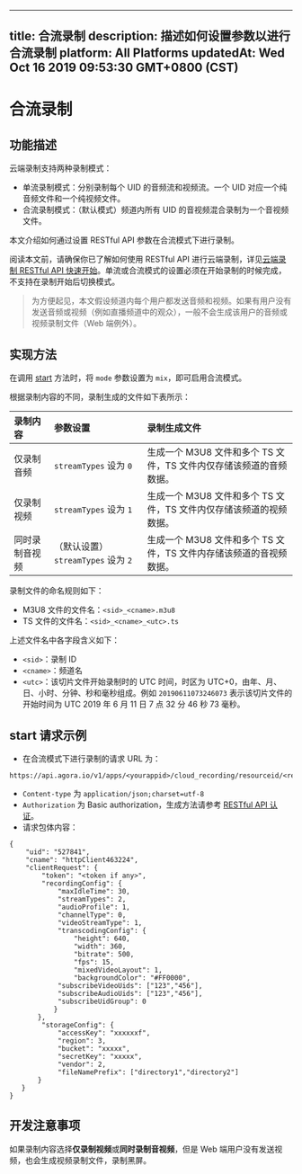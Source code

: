 
---
title: 合流录制
description: 描述如何设置参数以进行合流录制
platform: All Platforms
updatedAt: Wed Oct 16 2019 09:53:30 GMT+0800 (CST)
---
# 合流录制
## 功能描述

云端录制支持两种录制模式：

- 单流录制模式：分别录制每个 UID 的音频流和视频流。一个 UID 对应一个纯音频文件和一个纯视频文件。
- 合流录制模式：（默认模式）频道内所有 UID 的音视频混合录制为一个音视频文件。

本文介绍如何通过设置 RESTful API 参数在合流模式下进行录制。

阅读本文前，请确保你已了解如何使用 RESTful API 进行云端录制，详见[云端录制 RESTful API 快速开始](../../cn/cloud-recording/cloud_recording_rest.md)。单流或合流模式的设置必须在开始录制的时候完成，不支持在录制开始后切换模式。

> 为方便起见，本文假设频道内每个用户都发送音频和视频。如果有用户没有发送音频或视频（例如直播频道中的观众），一般不会生成该用户的音频或视频录制文件（Web 端例外）。

## 实现方法

在调用 [start](../../cn/cloud-recording/cloud_recording_api_rest.md) 方法时，将 `mode` 参数设置为 `mix`，即可启用合流模式。

根据录制内容的不同，录制生成的文件如下表所示：

| 录制内容       | 参数设置                           | 录制生成文件                                                 |
| :------------- | :--------------------------------- | :----------------------------------------------------------- |
| 仅录制音频     | `streamTypes` 设为 `0`               | 生成一个 M3U8 文件和多个 TS 文件，TS 文件内仅存储该频道的音频数据。 |
| 仅录制视频     | `streamTypes` 设为 `1`               | 生成一个 M3U8 文件和多个 TS 文件，TS 文件内仅存储该频道的视频数据。 |
| 同时录制音视频 | （默认设置）`streamTypes` 设为 `2` | 生成一个 M3U8 文件和多个 TS 文件，TS 文件内存储该频道的音视频数据。 |

录制文件的命名规则如下：

- M3U8 文件的文件名：`<sid>_<cname>.m3u8`
- TS 文件的文件名：`<sid>_<cname>_<utc>.ts`

上述文件名中各字段含义如下：

- `<sid>`：录制 ID
- `<cname>`：频道名
- `<utc>`：该切片文件开始录制时的 UTC 时间，时区为 UTC+0，由年、月、日、小时、分钟、秒和毫秒组成。例如 `20190611073246073` 表示该切片文件的开始时间为 UTC 2019 年 6 月 11 日 7 点 32 分 46 秒 73 毫秒。

## start 请求示例

- 在合流模式下进行录制的请求 URL 为：

```
https://api.agora.io/v1/apps/<yourappid>/cloud_recording/resourceid/<resourceid>/mode/mix/start
```

- `Content-type` 为 `application/json;charset=utf-8`
- `Authorization` 为 Basic authorization，生成方法请参考 [RESTful API 认证](https://docs.agora.io/cn/faq/restful_authentication)。
- 请求包体内容：

```
{
    "uid": "527841",
    "cname": "httpClient463224",
    "clientRequest": {
        "token": "<token if any>",
        "recordingConfig": {
            "maxIdleTime": 30,
            "streamTypes": 2,
            "audioProfile": 1,
            "channelType": 0, 
            "videoStreamType": 1, 
            "transcodingConfig": {
                "height": 640, 
                "width": 360,
                "bitrate": 500, 
                "fps": 15, 
                "mixedVideoLayout": 1,
                "backgroundColor": "#FF0000",
            "subscribeVideoUids": ["123","456"], 
            "subscribeAudioUids": ["123","456"],
            "subscribeUidGroup": 0
           }
       }, 
        "storageConfig": {
            "accessKey": "xxxxxxf",
            "region": 3,
            "bucket": "xxxxx",
            "secretKey": "xxxxx",
            "vendor": 2,
            "fileNamePrefix": ["directory1","directory2"]
       }
   }
}
```

## 开发注意事项

如果录制内容选择**仅录制视频**或**同时录制音视频**，但是 Web 端用户没有发送视频，也会生成视频录制文件，录制黑屏。
